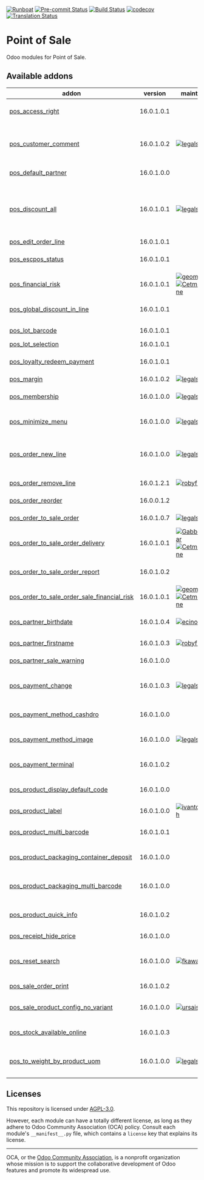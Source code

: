 
[![Runboat](https://img.shields.io/badge/runboat-Try%20me-875A7B.png)](https://runboat.odoo-community.org/builds?repo=OCA/pos&target_branch=16.0)
[![Pre-commit Status](https://github.com/OCA/pos/actions/workflows/pre-commit.yml/badge.svg?branch=16.0)](https://github.com/OCA/pos/actions/workflows/pre-commit.yml?query=branch%3A16.0)
[![Build Status](https://github.com/OCA/pos/actions/workflows/test.yml/badge.svg?branch=16.0)](https://github.com/OCA/pos/actions/workflows/test.yml?query=branch%3A16.0)
[![codecov](https://codecov.io/gh/OCA/pos/branch/16.0/graph/badge.svg)](https://codecov.io/gh/OCA/pos)
[![Translation Status](https://translation.odoo-community.org/widgets/pos-16-0/-/svg-badge.svg)](https://translation.odoo-community.org/engage/pos-16-0/?utm_source=widget)

<!-- /!\ do not modify above this line -->

# Point of Sale

Odoo modules for Point of Sale.

<!-- /!\ do not modify below this line -->

<!-- prettier-ignore-start -->

[//]: # (addons)

Available addons
----------------
addon | version | maintainers | summary
--- | --- | --- | ---
[pos_access_right](pos_access_right/) | 16.0.1.0.1 |  | Point of Sale - Extra Access Right for certain actions
[pos_customer_comment](pos_customer_comment/) | 16.0.1.0.2 | [![legalsylvain](https://github.com/legalsylvain.png?size=30px)](https://github.com/legalsylvain) | Display Customer comment in the PoS front office and allow to edit and save it by the cashier
[pos_default_partner](pos_default_partner/) | 16.0.1.0.0 |  | Add a default customer in pos order
[pos_discount_all](pos_discount_all/) | 16.0.1.0.1 | [![legalsylvain](https://github.com/legalsylvain.png?size=30px)](https://github.com/legalsylvain) | Display discount amount on PoS cashier screen and print it on ticketcalculated from the difference between a sale with default pricelist
[pos_edit_order_line](pos_edit_order_line/) | 16.0.1.0.1 |  | POS Edit Order Line
[pos_escpos_status](pos_escpos_status/) | 16.0.1.0.1 |  | Point of sale: fetch status for 'escpos' driver
[pos_financial_risk](pos_financial_risk/) | 16.0.1.0.1 | [![geomer198](https://github.com/geomer198.png?size=30px)](https://github.com/geomer198) [![CetmixGitDrone](https://github.com/CetmixGitDrone.png?size=30px)](https://github.com/CetmixGitDrone) | Point of Sale Fonancial Risk
[pos_global_discount_in_line](pos_global_discount_in_line/) | 16.0.1.0.1 |  | Order discount in line instead of discount product
[pos_lot_barcode](pos_lot_barcode/) | 16.0.1.0.1 |  | Scan barcode to enter lot/serial numbers
[pos_lot_selection](pos_lot_selection/) | 16.0.1.0.1 |  | POS Lot Selection
[pos_loyalty_redeem_payment](pos_loyalty_redeem_payment/) | 16.0.1.0.1 |  | Use vouchers as payment method in pos orders
[pos_margin](pos_margin/) | 16.0.1.0.2 | [![legalsylvain](https://github.com/legalsylvain.png?size=30px)](https://github.com/legalsylvain) | Margin on PoS Order
[pos_membership](pos_membership/) | 16.0.1.0.0 | [![legalsylvain](https://github.com/legalsylvain.png?size=30px)](https://github.com/legalsylvain) | Implement features of membership module in the Point of sale UI.
[pos_minimize_menu](pos_minimize_menu/) | 16.0.1.0.0 | [![legalsylvain](https://github.com/legalsylvain.png?size=30px)](https://github.com/legalsylvain) | Reduce size of the main menu of the point of sale.
[pos_order_new_line](pos_order_new_line/) | 16.0.1.0.0 | [![legalsylvain](https://github.com/legalsylvain.png?size=30px)](https://github.com/legalsylvain) | Allow cashier to create a new order line, instead of merging the quantity with a previous line
[pos_order_remove_line](pos_order_remove_line/) | 16.0.1.2.1 | [![robyf70](https://github.com/robyf70.png?size=30px)](https://github.com/robyf70) | Add button to remove POS order line.
[pos_order_reorder](pos_order_reorder/) | 16.0.0.1.2 |  | Simple Re-order in the Point of Sale
[pos_order_to_sale_order](pos_order_to_sale_order/) | 16.0.1.0.7 | [![legalsylvain](https://github.com/legalsylvain.png?size=30px)](https://github.com/legalsylvain) | PoS Order To Sale Order
[pos_order_to_sale_order_delivery](pos_order_to_sale_order_delivery/) | 16.0.1.0.1 | [![GabbasovDinar](https://github.com/GabbasovDinar.png?size=30px)](https://github.com/GabbasovDinar) [![CetmixGitDrone](https://github.com/CetmixGitDrone.png?size=30px)](https://github.com/CetmixGitDrone) | Compatibility of pos_order_to_sale_order and delivery modules
[pos_order_to_sale_order_report](pos_order_to_sale_order_report/) | 16.0.1.0.2 |  | Report will be downloaded after the sales order is created.
[pos_order_to_sale_order_sale_financial_risk](pos_order_to_sale_order_sale_financial_risk/) | 16.0.1.0.1 | [![geomer198](https://github.com/geomer198.png?size=30px)](https://github.com/geomer198) [![CetmixGitDrone](https://github.com/CetmixGitDrone.png?size=30px)](https://github.com/CetmixGitDrone) | Sale Financial Risk control for Sales Orders created from POS
[pos_partner_birthdate](pos_partner_birthdate/) | 16.0.1.0.4 | [![ecino](https://github.com/ecino.png?size=30px)](https://github.com/ecino) | Adds the birthdate in the customer screen of POS
[pos_partner_firstname](pos_partner_firstname/) | 16.0.1.0.3 | [![robyf70](https://github.com/robyf70.png?size=30px)](https://github.com/robyf70) | POS Support of partner firstname
[pos_partner_sale_warning](pos_partner_sale_warning/) | 16.0.1.0.0 |  | Show partner sales warning in POS
[pos_payment_change](pos_payment_change/) | 16.0.1.0.3 | [![legalsylvain](https://github.com/legalsylvain.png?size=30px)](https://github.com/legalsylvain) | Allow cashier to change order payments, as long as the session is not closed.
[pos_payment_method_cashdro](pos_payment_method_cashdro/) | 16.0.1.0.0 |  | Allows to pay with CashDro Terminals on the Point of Sale
[pos_payment_method_image](pos_payment_method_image/) | 16.0.1.0.0 | [![legalsylvain](https://github.com/legalsylvain.png?size=30px)](https://github.com/legalsylvain) | Add images on Payment Methods available in the PoS
[pos_payment_terminal](pos_payment_terminal/) | 16.0.1.0.2 |  | Point of sale: support generic payment terminal
[pos_product_display_default_code](pos_product_display_default_code/) | 16.0.1.0.0 |  | pos: display product default code before product name
[pos_product_label](pos_product_label/) | 16.0.1.0.0 | [![ivantodorovich](https://github.com/ivantodorovich.png?size=30px)](https://github.com/ivantodorovich) | Print product labels from the POS
[pos_product_multi_barcode](pos_product_multi_barcode/) | 16.0.1.0.1 |  | Make product multi barcodes usable in the point of sale
[pos_product_packaging_container_deposit](pos_product_packaging_container_deposit/) | 16.0.1.0.0 |  | Add the container deposit fees in a POS order
[pos_product_packaging_multi_barcode](pos_product_packaging_multi_barcode/) | 16.0.1.0.0 |  | Make product packaging multi barcodes usable in the point of sale
[pos_product_quick_info](pos_product_quick_info/) | 16.0.1.0.2 |  | Display product info by one click in Point of Sale
[pos_receipt_hide_price](pos_receipt_hide_price/) | 16.0.1.0.0 |  | Add button to remove price from receipt.
[pos_reset_search](pos_reset_search/) | 16.0.1.0.0 | [![fkawala](https://github.com/fkawala.png?size=30px)](https://github.com/fkawala) | Point of Sale - Clear product search when user clicks on a product.
[pos_sale_order_print](pos_sale_order_print/) | 16.0.1.0.2 |  | Print multiple sale orders in POS
[pos_sale_product_config_no_variant](pos_sale_product_config_no_variant/) | 16.0.1.0.0 | [![ursais](https://github.com/ursais.png?size=30px)](https://github.com/ursais) | Manage Point Of Sale via Configurator of no variant
[pos_stock_available_online](pos_stock_available_online/) | 16.0.1.0.3 |  | Show the available quantity of products in the Point of Sale
[pos_to_weight_by_product_uom](pos_to_weight_by_product_uom/) | 16.0.1.0.0 | [![legalsylvain](https://github.com/legalsylvain.png?size=30px)](https://github.com/legalsylvain) | Make 'To Weight' default value depending on product UoM settings

[//]: # (end addons)

<!-- prettier-ignore-end -->

## Licenses

This repository is licensed under [AGPL-3.0](LICENSE).

However, each module can have a totally different license, as long as they adhere to Odoo Community Association (OCA)
policy. Consult each module's `__manifest__.py` file, which contains a `license` key
that explains its license.

----
OCA, or the [Odoo Community Association](http://odoo-community.org/), is a nonprofit
organization whose mission is to support the collaborative development of Odoo features
and promote its widespread use.
